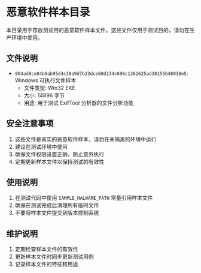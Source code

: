 # 恶意软件样本目录

本目录用于存放测试用的恶意软件样本文件。这些文件仅用于测试目的，请勿在生产环境中使用。

## 文件说明

- `004ad8ce84b9ab95d4c38a9d7b23dce68d134c696c1362625ad38153b48038e5`: Windows 可执行文件样本
  - 文件类型: Win32 EXE
  - 大小: 14896 字节
  - 用途: 用于测试 ExifTool 分析器的文件分析功能

## 安全注意事项

1. 这些文件是真实的恶意软件样本，请勿在未隔离的环境中运行
2. 建议在测试环境中使用
3. 确保文件权限设置正确，防止意外执行
4. 定期更新样本文件以保持测试的有效性

## 使用说明

1. 在测试代码中使用 `SAMPLE_MALWARE_PATH` 常量引用样本文件
2. 确保在测试完成后清理所有临时文件
3. 不要将样本文件提交到版本控制系统

## 维护说明

1. 定期检查样本文件的有效性
2. 更新样本文件时同步更新测试用例
3. 记录样本文件的特征和用途 